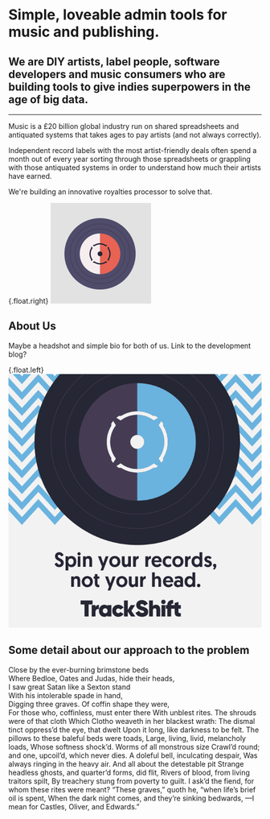 <!-- what? -->

# Simple, loveable admin tools for music and publishing.

## We are DIY artists, label people, software developers and music consumers who are building tools to give indies superpowers in the age of big data.

***


<!-- why? -->


<section>

Music is a £20 billion global industry run on shared spreadsheets and antiquated systems that takes ages to pay artists (and not always correctly). 

Independent record labels with the most artist-friendly deals often spend a month out of every year sorting through those spreadsheets or grappling with those antiquated systems in order to understand how much their artists have earned. 

We're building an innovative royalties processor to solve that. 

</section>

<section>

<!-- who? -->

{.float.right}
![alt text for image](/asset/img/product/ts_album_placeholder.svg)

## About Us

Maybe a headshot and simple bio for both of us. Link to the development blog?

</section>

<section>

<!-- how? -->

{.float.left}
![alt text for image](/asset/img/editorial/homepage/spin-your-records.png)

## Some detail about our approach to the problem

Close by the ever-burning brimstone beds <br />
Where Bedloe, Oates and Judas, hide their heads,<br />
I saw great Satan like a Sexton stand<br />
With his intolerable spade in hand,<br />
Digging three graves. Of coffin shape they were,<br />
For those who, coffinless, must enter there
With unblest rites. The shrouds were of that cloth
Which Clotho weaveth in her blackest wrath:
The dismal tinct oppress’d the eye, that dwelt
Upon it long, like darkness to be felt.
The pillows to these baleful beds were toads,
Large, living, livid, melancholy loads,
Whose softness shock’d. Worms of all monstrous size
Crawl’d round; and one, upcoil’d, which never dies.
A doleful bell, inculcating despair,
Was always ringing in the heavy air.
And all about the detestable pit
Strange headless ghosts, and quarter’d forms, did flit,
Rivers of blood, from living traitors spilt,
By treachery stung from poverty to guilt.
I ask’d the fiend, for whom these rites were meant?
“These graves,” quoth he, “when life’s brief oil is spent,
When the dark night comes, and they’re sinking bedwards,
—I mean for Castles, Oliver, and Edwards.”

</section>

<!-- etc. -->
